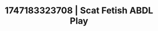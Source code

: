 ---
categories:
- Curvy goddess
- Close contact
- Volleyball
- Body positivity
- Flirty smirk
image: /assets/images/1747183323708.webp
layout: post
seo:
  description: Featured content with artistic Scat Fetish, ABDL Play. HD images available.
  keywords: Scat Fetish, ABDL Play
  og_image: /assets/images/1747183323708.webp
  schema_type: VisualArtwork
tags:
- ABDL Play
- '#1747183323708'
- Scat Fetish
title: 1747183323708 | Scat Fetish ABDL Play
---